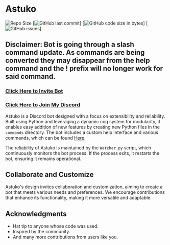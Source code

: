 # Astuko

![Repo Size](https://img.shields.io/github/repo-size/Exohayvan/atsuko?style=for-the-badge)
[![GitHub last commit](https://img.shields.io/github/last-commit/exohayvan/atsuko?style=for-the-badge)]
[![GitHub code size in bytes](https://img.shields.io/github/languages/code-size/exohayvan/atsuko?style=for-the-badge)]
[![GitHub issues](https://img.shields.io/github/issues-raw/exohayvan/atsuko?style=for-the-badge)]


## Disclaimer: Bot is going through a slash command update. As commands are being converted they may disappear from the help command and the ! prefix will no longer work for said command.
### [Click Here to Invite Bot](https://discord.com/oauth2/authorize?client_id=407929486206566400&permissions=2199023255551&scope=bot)
### [Click Here to Join My Discord](https://discord.gg/BYF6NTs)

Astuko is a Discord bot designed with a focus on extensibility and reliability. Built using Python and leveraging a dynamic cog system for modularity, it enables easy addition of new features by creating new Python files in the `commands` directory. The bot includes a custom help interface and various commands, which can be found [Here](https://github.com/Exohayvan/atsuko/blob/main/commands/README.md).

The reliability of Astuko is maintained by the `Watcher.py` script, which continuously monitors the bot process. If the process exits, it restarts the bot, ensuring it remains operational.

## Collaborate and Customize

Astuko's design invites collaboration and customization, aiming to create a bot that meets various needs and preferences. We encourage contributions that enhance its functionality, making it more versatile and adaptable.

## Acknowledgments

- Hat tip to anyone whose code was used.
- Inspired by the community.
- And many more contributions from users like you.
